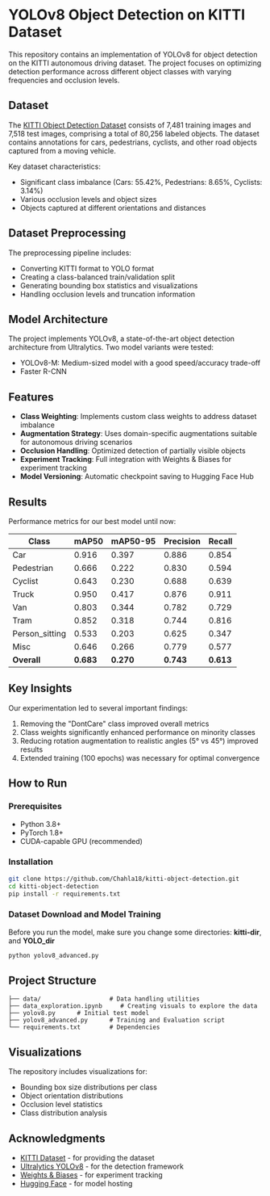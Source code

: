 # YOLOv8 Object Detection on KITTI Dataset

This repository contains an implementation of YOLOv8 for object detection on the KITTI autonomous driving dataset. The project focuses on optimizing detection performance across different object classes with varying frequencies and occlusion levels.

## Dataset

The [KITTI Object Detection Dataset](http://www.cvlibs.net/datasets/kitti/eval_object.php) consists of 7,481 training images and 7,518 test images, comprising a total of 80,256 labeled objects. The dataset contains annotations for cars, pedestrians, cyclists, and other road objects captured from a moving vehicle.

Key dataset characteristics:
- Significant class imbalance (Cars: 55.42%, Pedestrians: 8.65%, Cyclists: 3.14%)
- Various occlusion levels and object sizes
- Objects captured at different orientations and distances

## Dataset Preprocessing

The preprocessing pipeline includes:
- Converting KITTI format to YOLO format
- Creating a class-balanced train/validation split
- Generating bounding box statistics and visualizations
- Handling occlusion levels and truncation information

## Model Architecture

The project implements YOLOv8, a state-of-the-art object detection architecture from Ultralytics. Two model variants were tested:
- YOLOv8-M: Medium-sized model with a good speed/accuracy trade-off
- Faster R-CNN

## Features

- **Class Weighting**: Implements custom class weights to address dataset imbalance
- **Augmentation Strategy**: Uses domain-specific augmentations suitable for autonomous driving scenarios
- **Occlusion Handling**: Optimized detection of partially visible objects
- **Experiment Tracking**: Full integration with Weights & Biases for experiment tracking
- **Model Versioning**: Automatic checkpoint saving to Hugging Face Hub

## Results

Performance metrics for our best model until now:

| Class          | mAP50 | mAP50-95 | Precision | Recall |
|----------------|-------|----------|-----------|--------|
| Car            | 0.916 | 0.397    | 0.886     | 0.854  |
| Pedestrian     | 0.666 | 0.222    | 0.830     | 0.594  |
| Cyclist        | 0.643 | 0.230    | 0.688     | 0.639  |
| Truck          | 0.950 | 0.417    | 0.876     | 0.911  |
| Van            | 0.803 | 0.344    | 0.782     | 0.729  |
| Tram           | 0.852 | 0.318    | 0.744     | 0.816  |
| Person_sitting | 0.533 | 0.203    | 0.625     | 0.347  |
| Misc           | 0.646 | 0.266    | 0.779     | 0.577  |
| **Overall**    | **0.683** | **0.270** | **0.743** | **0.613** |

## Key Insights

Our experimentation led to several important findings:
1. Removing the "DontCare" class improved overall metrics
2. Class weights significantly enhanced performance on minority classes
3. Reducing rotation augmentation to realistic angles (5° vs 45°) improved results
4. Extended training (100 epochs) was necessary for optimal convergence

## How to Run

### Prerequisites
- Python 3.8+
- PyTorch 1.8+
- CUDA-capable GPU (recommended)

### Installation
```bash
git clone https://github.com/Chahla18/kitti-object-detection.git
cd kitti-object-detection
pip install -r requirements.txt
```

### Dataset Download and Model Training
Before you run the model, make sure you change some directories: **kitti-dir**, and **YOLO_dir**
```bash
python yolov8_advanced.py
```

## Project Structure
```
├── data/                   # Data handling utilities
├── data_exploration.ipynb     # Creating visuals to explore the data
├── yolov8.py      # Initial test model
├── yolov8_advanced.py      # Training and Evaluation script
└── requirements.txt        # Dependencies
```

## Visualizations

The repository includes visualizations for:
- Bounding box size distributions per class
- Object orientation distributions
- Occlusion level statistics
- Class distribution analysis

## Acknowledgments

- [KITTI Dataset](http://www.cvlibs.net/datasets/kitti/) - for providing the dataset
- [Ultralytics YOLOv8](https://github.com/ultralytics/ultralytics) - for the detection framework
- [Weights & Biases](https://wandb.ai/) - for experiment tracking
- [Hugging Face](https://huggingface.co/) - for model hosting
